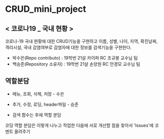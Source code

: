 # CRUD_mini_project
## < 코로나19 _ 국내 현황 >

코로나-19 국내 현황에 대한 CRUD기능을 구현하고 이름, 성별, 나이, 지역, 확진날짜, 격리시설, 국내 감염여부로 감염자에 대한 정보를 검색기능을 구현한다.

* 박수은(Repo contributo) : 19학번 21살 카이퍼 RC 조규봉 교수님 팀 
* 백승준(Repository 소유자) : 19학번 21살 손양원 RC 안경모 교수님 팀

## 역할분담
* 메뉴, 조회, 삭제, 저장 - 수은 
* 추가, 수정, 로딩, header파일 - 승준

* 검색 함수는 후에 역할 분담

코딩 역할 분담은 이렇게 나누고 작업한 다음에 서로 개선할 점을 찾아서 'Issues'에 코멘트 올려주기
